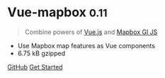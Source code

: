 # Vue-mapbox <small>0.11</small>

> Combine powers of [Vue.js](https://vuejs.org/) and [Mapbox Gl JS](https://mapbox.com/mapbox-gl-js)

- Use Mapbox map features as Vue components
- 6.75 kB gzipped

[GitHub](https://github.com/soal/vue-mapbox)
[Get Started](#Vue-mapbox)
